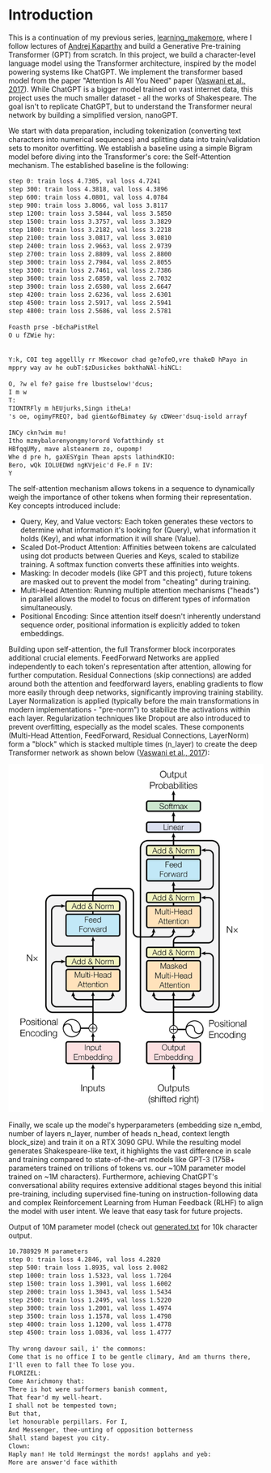 # Introduction
This is a continuation of my previous series, [learning_makemore](https://github.com/tesla1900/learning_makemore), where I follow lectures of [Andrej Kaparthy](https://www.youtube.com/playlist?list=PLAqhIrjkxbuWI23v9cThsA9GvCAUhRvKZ) and build a Generative Pre-training Transformer (GPT) from scratch. In this project, we build a character-level language model using the Transformer architecture, inspired by the model powering systems like ChatGPT. We implement the transformer based model from the paper "Attention Is All You Need" paper ([Vaswani et al., 2017](https://arxiv.org/abs/1706.03762)).  While ChatGPT is a bigger model trained on vast internet data, this project uses the much smaller dataset - all the works of Shakespeare. The goal isn't to replicate ChatGPT, but to understand the Transformer neural network by building a simplified version, nanoGPT.

We start with data preparation, including tokenization (converting text characters into numerical sequences) and splitting data into train/validation sets to monitor overfitting. We establish a baseline using a simple Bigram model before diving into the Transformer's core: the Self-Attention mechanism. The established baseline is the following: 

```
step 0: train loss 4.7305, val loss 4.7241
step 300: train loss 4.3818, val loss 4.3896
step 600: train loss 4.0801, val loss 4.0784
step 900: train loss 3.8066, val loss 3.8117
step 1200: train loss 3.5844, val loss 3.5850
step 1500: train loss 3.3757, val loss 3.3829
step 1800: train loss 3.2182, val loss 3.2218
step 2100: train loss 3.0817, val loss 3.0810
step 2400: train loss 2.9663, val loss 2.9739
step 2700: train loss 2.8809, val loss 2.8800
step 3000: train loss 2.7984, val loss 2.8055
step 3300: train loss 2.7461, val loss 2.7386
step 3600: train loss 2.6850, val loss 2.7032
step 3900: train loss 2.6580, val loss 2.6647
step 4200: train loss 2.6236, val loss 2.6301
step 4500: train loss 2.5917, val loss 2.5941
step 4800: train loss 2.5686, val loss 2.5781

Foasth prse -bEchaPistRel
O u fZWie hy:


Y:k, COI teg aggellly rr Mkecowor chad ge?ofeO,vre thakeD hPayo in mppry way av he oubT:$zDusickes bokthaNAl-hiNCL:

O, ?w el fe? gaise fre lbustselow!'dcus;
I m w
T:
TIONTRFly m hEUjurks,Singn itheLa!
's oe, ogimyFREQ?, bad gient&ofBimatey &y cDWeer'dsuq-isold arrayf

INCy ckn?wim mu!
Itho mzmybalorenyongmy!orord Vofatthindy st
HBfqqUMy, mave alsteanerm zo, oupomp!
Whe d pre h, gaXESYgin Thean apsts lathindKIO:
Bero, wQk IOLUEDWd ngKVjeic'd Fe.F n IV:
Y
```

The self-attention mechanism allows tokens in a sequence to dynamically weigh the importance of other tokens when forming their representation. Key concepts introduced include:
* Query, Key, and Value vectors: Each token generates these vectors to determine what information it's looking for (Query), what information it holds (Key), and what information it will share (Value).
* Scaled Dot-Product Attention: Affinities between tokens are calculated using dot products between Queries and Keys, scaled to stabilize training. A softmax function converts these affinities into weights.
* Masking: In decoder models (like GPT and this project), future tokens are masked out to prevent the model from "cheating" during training.
* Multi-Head Attention: Running multiple attention mechanisms ("heads") in parallel allows the model to focus on different types of information simultaneously.
* Positional Encoding: Since attention itself doesn't inherently understand sequence order, positional information is explicitly added to token embeddings.

Building upon self-attention, the full Transformer block incorporates additional crucial elements. FeedForward Networks are applied independently to each token's representation after attention, allowing for further computation. Residual Connections (skip connections) are added around both the attention and feedforward layers, enabling gradients to flow more easily through deep networks, significantly improving training stability. Layer Normalization is applied (typically before the main transformations in modern implementations - "pre-norm") to stabilize the activations within each layer. Regularization techniques like Dropout are also introduced to prevent overfitting, especially as the model scales. These components (Multi-Head Attention, FeedForward, Residual Connections, LayerNorm) form a "block" which is stacked multiple times (n_layer) to create the deep Transformer network as shown below ([Vaswani et al., 2017](https://arxiv.org/abs/1706.03762)):

![transformer](transformer.png) 

Finally, we scale up the model's hyperparameters (embedding size n_embd, number of layers n_layer, number of heads n_head, context length block_size) and train it on a RTX 3090 GPU. While the resulting model generates Shakespeare-like text, it highlights the vast difference in scale and training compared to state-of-the-art models like GPT-3 (175B+ parameters trained on trillions of tokens vs. our ~10M parameter model trained on ~1M characters). Furthermore, achieving ChatGPT's conversational ability requires extensive additional stages beyond this initial pre-training, including supervised fine-tuning on instruction-following data and complex Reinforcement Learning from Human Feedback (RLHF) to align the model with user intent. We leave that easy task for future projects.

Output of 10M parameter model (check out [generated.txt](generated.txt) for 10k character output. 
```
10.788929 M parameters 
step 0: train loss 4.2846, val loss 4.2820 
step 500: train loss 1.8935, val loss 2.0082
step 1000: train loss 1.5323, val loss 1.7204
step 1500: train loss 1.3901, val loss 1.6002 
step 2000: train loss 1.3043, val loss 1.5434 
step 2500: train loss 1.2495, val loss 1.5220 
step 3000: train loss 1.2001, val loss 1.4974 
step 3500: train loss 1.1578, val loss 1.4798 
step 4000: train loss 1.1200, val loss 1.4778 
step 4500: train loss 1.0836, val loss 1.4777

Thy wrong davour sail, i' the commons:
Come that is no office I to be gentle climary, And am thurns there, I'll even to fall thee To lose you.
FLORIZEL:
Come Anrichmony that:
There is hot were sufformers banish comment,
That fear'd my well-heart.
I shall not be tempested town;
But that,
let honourable perpillars. For I,
And Messenger, thee-unting of opposition botterness
Shall stand bapest you city.
Clown:
Haply man! He told Hermingst the mords! applahs and yeb:
More are answer'd face withith
```


